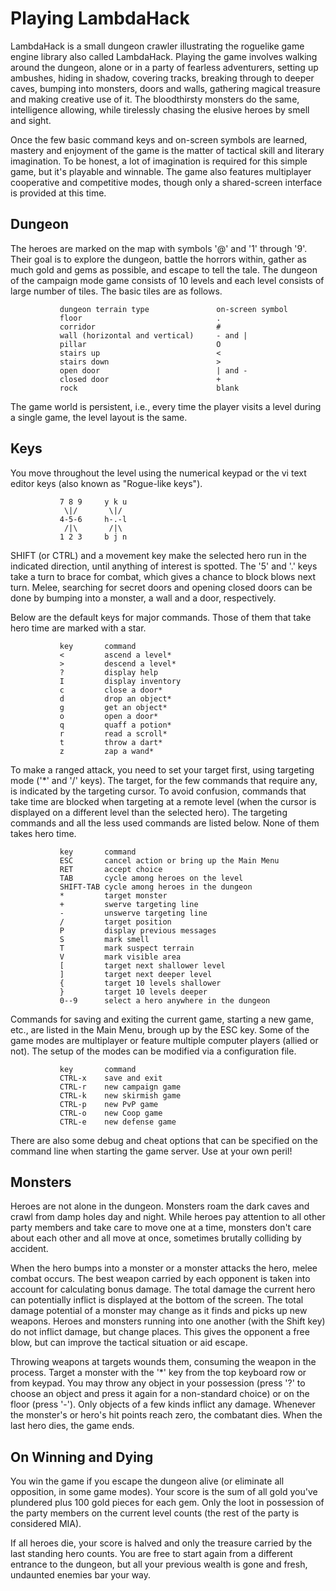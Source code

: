 Playing LambdaHack
==================

LambdaHack is a small dungeon crawler illustrating the roguelike game engine
library also called LambdaHack. Playing the game involves walking around
the dungeon, alone or in a party of fearless adventurers, setting up ambushes,
hiding in shadow, covering tracks, breaking through to deeper caves,
bumping into monsters, doors and walls, gathering magical treasure
and making creative use of it. The bloodthirsty monsters do the same,
intelligence allowing, while tirelessly chasing the elusive heroes
by smell and sight.

Once the few basic command keys and on-screen symbols are learned,
mastery and enjoyment of the game is the matter of tactical skill
and literary imagination. To be honest, a lot of imagination is required
for this simple game, but it's playable and winnable.
The game also features multiplayer cooperative and competitive modes,
though only a shared-screen interface is provided at this time.


Dungeon
-------

The heroes are marked on the map with symbols '@' and '1' through '9'.
Their goal is to explore the dungeon, battle the horrors within,
gather as much gold and gems as possible, and escape to tell the tale.
The dungeon of the campaign mode game consists of 10 levels and each level
consists of large number of tiles. The basic tiles are as follows.

               dungeon terrain type               on-screen symbol
               floor                              .
               corridor                           #
               wall (horizontal and vertical)     - and |
               pillar                             O
               stairs up                          <
               stairs down                        >
               open door                          | and -
               closed door                        +
               rock                               blank

The game world is persistent, i.e., every time the player visits a level
during a single game, the level layout is the same.


Keys
----

You move throughout the level using the numerical keypad or
the vi text editor keys (also known as "Rogue-like keys").

               7 8 9     y k u
                \|/       \|/
               4-5-6     h-.-l
                /|\       /|\
               1 2 3     b j n

SHIFT (or CTRL) and a movement key make the selected hero run in the indicated
direction, until anything of interest is spotted. The '5' and '.' keys take
a turn to brace for combat, which gives a chance to block blows next turn.
Melee, searching for secret doors and opening closed doors can be done
by bumping into a monster, a wall and a door, respectively.

Below are the default keys for major commands. Those of them that take
hero time are marked with a star.

               key       command
               <         ascend a level*
               >         descend a level*
               ?         display help
               I         display inventory
               c         close a door*
               d         drop an object*
               g         get an object*
               o         open a door*
               q         quaff a potion*
               r         read a scroll*
               t         throw a dart*
               z         zap a wand*

To make a ranged attack, you need to set your target first,
using targeting mode ('*' and '/' keys). The target, for the few
commands that require any, is indicated by the targeting cursor.
To avoid confusion, commands that take time are blocked when targeting
at a remote level (when the cursor is displayed on a different level
than the selected hero). The targeting commands and all the less used
commands are listed below. None of them takes hero time.

               key       command
               ESC       cancel action or bring up the Main Menu
               RET       accept choice
               TAB       cycle among heroes on the level
               SHIFT-TAB cycle among heroes in the dungeon
               *         target monster
               +         swerve targeting line
               -         unswerve targeting line
               /         target position
               P         display previous messages
               S         mark smell
               T         mark suspect terrain
               V         mark visible area
               [         target next shallower level
               ]         target next deeper level
               {         target 10 levels shallower
               }         target 10 levels deeper
               0--9      select a hero anywhere in the dungeon

Commands for saving and exiting the current game, starting a new game, etc.,
are listed in the Main Menu, brough up by the ESC key.
Some of the game modes are multiplayer or feature multiple computer
players (allied or not). The setup of the modes can be modified
via a configuration file.

               key       command
               CTRL-x    save and exit
               CTRL-r    new campaign game
               CTRL-k    new skirmish game
               CTRL-p    new PvP game
               CTRL-o    new Coop game
               CTRL-e    new defense game

There are also some debug and cheat options that can be specified
on the command line when starting the game server. Use at your own peril!


Monsters
--------

Heroes are not alone in the dungeon. Monsters roam the dark caves
and crawl from damp holes day and night. While heroes pay attention
to all other party members and take care to move one at a time,
monsters don't care about each other and all move at once,
sometimes brutally colliding by accident.

When the hero bumps into a monster or a monster attacks the hero,
melee combat occurs. The best weapon carried by each opponent
is taken into account for calculating bonus damage. The total damage
the current hero can potentially inflict is displayed at the bottom
of the screen. The total damage potential of a monster may change
as it finds and picks up new weapons. Heroes and monsters running into
one another (with the Shift key) do not inflict damage, but change places.
This gives the opponent a free blow, but can improve the tactical situation
or aid escape.

Throwing weapons at targets wounds them, consuming the weapon in the process.
Target a monster with the '*' key from the top keyboard row or from keypad.
You may throw any object in your possession (press '?' to choose
an object and press it again for a non-standard choice) or on the floor
(press '-'). Only objects of a few kinds inflict any damage.
Whenever the monster's or hero's hit points reach zero, the combatant dies.
When the last hero dies, the game ends.


On Winning and Dying
--------------------

You win the game if you escape the dungeon alive (or eliminate
all opposition, in some game modes). Your score is
the sum of all gold you've plundered plus 100 gold pieces for each gem.
Only the loot in possession of the party members on the current level
counts (the rest of the party is considered MIA).

If all heroes die, your score is halved and only the treasure carried
by the last standing hero counts. You are free to start again
from a different entrance to the dungeon, but all your previous wealth
is gone and fresh, undaunted enemies bar your way.
